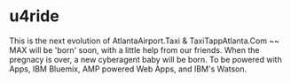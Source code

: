 # u4ride
This is the next evolution of AtlantaAirport.Taxi &amp; TaxiTappAtlanta.Com ~~ MAX will be 'born' soon, with a little help from our friends. When the pregnacy is over, a new cyberagent baby will be born. To be powered with Apps, IBM Bluemix, AMP powered Web Apps, and IBM's Watson.
